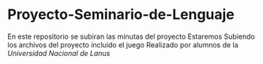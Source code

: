# Proyecto-Seminario-de-Lenguaje
En este repositorio se subiran las minutas del proyecto
Estaremos Subiendo los archivos del proyecto incluido el juego 
Realizado por alumnos de la _Universidad Nacional de Lanus_
